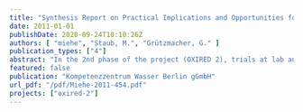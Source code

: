 ```yaml
---
title: "Synthesis Report on Practical Implications and Opportunities for Transfer to Field Scale"
date: 2011-01-01
publishDate: 2020-09-24T10:10:26Z
authors: [ "miehe", "Staub, M.", "Grützmacher, G." ]
publication_types: ["4"]
abstract: "In the 2nd phase of the project (OXIRED 2), trials at lab and technical scale were conducted to validate the results for trace organic and DOC removal from OXIRED 1 and to gain a more reliable knowledge about oxidation by-product formation for surface water from Berlin. To assess the stability of the process, a pilot unit was operated at Lake Tegel. Moreover the effect of oxidation + MAR on toxicological parameters was investigated (s. D 1.1). To prepare a field study three sites in Germany were evaluated regarding their suitability including parameters such as aquifer depth and composition, source water quality and possibility of authorization (s. D 2.1). The results were that none of the sites (Hobrechtsfelde, Braunschweig WWTP or artificial recharge site in Görlitz) was identified as suitable. The current state-of-the-art for influencing the redox zonation in the subsurface was reviewed (D 3.1) and the options to assess the quantity, composition and activity of the microbial population in the soil samples were summarized (D 2.2). To investigate the dynamic of redox processes, short term column tests were conducted (D 3.2). On the basis of these results reactive flow and transport modelling was carried out (D 3.2 and 3.3). The aim of this report is to give a summary of the main results from OXIRED 2 and to identify promising opportunities for further experiments and transfer to field scale."
featured: false
publication: "Kompetenzzentrum Wasser Berlin gGmbH"
url_pdf: "/pdf/Miehe-2011-454.pdf"
projects: ["oxired-2"]
---
```


